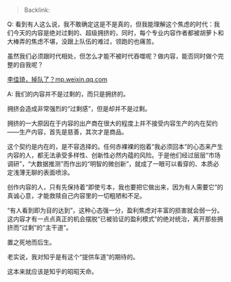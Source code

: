 > Backlink: 

Q: 看到有人这么说，我不敢确定这是不是真的，但我能理解这个焦虑的时代：我们今天的内容是绝对过剩的、超级拥挤的，同时，每个专业内容作者都被胡萝卜和大棒弄的焦虑不堪，没跟上队伍的难过，领跑的也痛苦。  

虽然我们必须跟时代相处，但怎么才能不被时代吞噬呢？做内容，能否同时做个完整的自我呢？

[李佳琦，掉队了？mp.weixin.qq.com](https://mp.weixin.qq.com/s/XH2cVxZbxIHVY9dfkpM6qA)


A: 我们的内容并不是过剩的，而只是拥挤的。  

拥挤会造成非常强烈的“过剩感”，但是却并不是过剩。

拥挤的一大原因在于内容的出产商在很大的程度上并不接受内容生产的内在契约——生产内容，首先是慈善，其次才是商品。  

这个契约是内在的，是不容选择的。任何赤裸裸的抱着“我必须回本”的心态来产生内容的人，都无法承受多样性、创新性必然内蕴的风险。于是他们经过层层“市场调研”，“大数据推测”而作出的“明智的微创新”，就成了一眼可以看穿的、本质必定浅薄无聊的表面喷涂。  

创作内容的人，只有先保持着“即使亏本，我也要把它做出来，因为有人需要它”的真诚心意，才能救赎自己内容里的一切粗陋和不足。  

“有人看到即为目的达到”，这种心态强一分，盈利焦虑对丰富的损害就会弱一分。这内容才有一点点真正的机会摆脱“已被验证的盈利模式”的绝对统治，离开那些拥挤而“过剩”的“主干道”。  

置之死地而后生。  

老实说，我对知乎是有这个“提供车道”的期待的。  

这本来就应该是知乎的昭昭天命。

